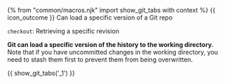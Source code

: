 {% from "common/macros.njk" import show_git_tabs with context %}
<span id="outcomes">{{ icon_outcome }} Can load a specific version of a Git repo</span>

<span id="title">`checkout`: Retrieving a specific revision</span>

<div id="body">

**Git can load a specific version of the history to the working directory.** Note that if you have uncommitted changes in the working directory, you need to <trigger trigger="click" for="modal:checkout-stash">stash</trigger> them first to prevent them from being overwritten.

<modal large header="Git & GitHub → Stash" id="modal:checkout-stash">
  <include src="../stash/unit-inElsewhere-asPanelBody.md" boilerplate />
</modal>

{{ show_git_tabs('_1') }}


</div>

<div id="extras">
</div>

